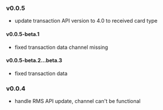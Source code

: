 ### v0.0.5
- update transaction API version to 4.0 to received card type
#### v0.0.5-beta.1
- fixed transaction data channel missing
#### v0.0.5-beta.2...beta.3
- fixed transaction data
### v0.0.4
- handle RMS API update, channel can't be functional